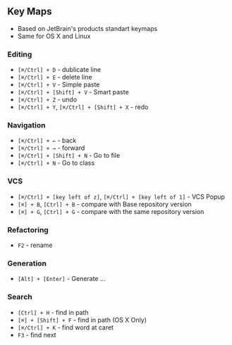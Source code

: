 ## Key Maps

* Based on JetBrain's products standart keymaps
* Same for OS X and Linux

### Editing

* `[⌘/Ctrl] + D` - dublicate line
* `[⌘/Ctrl] + E` - delete line
* `[⌘/Ctrl] + V` - Simple paste
* `[⌘/Ctrl] + [Shift] + V` - Smart paste
* `[⌘/Ctrl] + Z` - undo
* `[⌘/Ctrl] + Y`, `[⌘/Ctrl] + [Shift] + X` - redo

### Navigation

* `[⌘/Ctrl] + ←` - back
* `[⌘/Ctrl] + →` - forward
* `[⌘/Ctrl] + [Shift] + N` - Go to file
* `[⌘/Ctrl] + N` - Go to class

### VCS

* `[⌘/Ctrl] + [key left of z]`, `[⌘/Ctrl] + [key left of 1]` - VCS Popup
* `[⌘] + B`, `[Ctrl] + B` - compare with Base repository version
* `[⌘] + G`, `[Ctrl] + G` - compare with the same repository version

### Refactoring
* `F2` - rename

### Generation
* `[Alt] + [Enter]` - Generate ...

### Search
* `[Ctrl] + H` - find in path
* `[⌘] + [Shift] + F` - find in path (OS X Only)
* `[⌘/Ctrl] + K` - find word at caret
* `F3` - find next